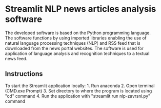 # Streamlit NLP news articles analysis software

The developed software is based on the Python programming language.
The software functions by using imported libraries enabling the use of natural 
language processing techniques (NLP) and RSS feed that is downloaded from the news portal websites. 
The software is used for application of language analysis and recognition techniques to  a textual news feed.

## Instructions

To start the Streamlit application locally:
    1. Run anaconda
    2. Open terminal (CMD.exe Prompt)
    3. Set directory to where the program is located using "cd" command
    4. Run the application with "streamlit run nlp-zavrsni.py" command


